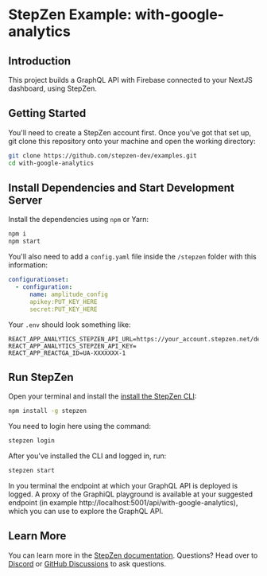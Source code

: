 # StepZen Example: with-google-analytics

## Introduction

This project builds a GraphQL API with Firebase connected to your NextJS dashboard, using StepZen.

## Getting Started

You'll need to create a StepZen account first. Once you've got that set up, git clone this repository onto your machine and open the working directory:

```bash
git clone https://github.com/stepzen-dev/examples.git
cd with-google-analytics
```

## Install Dependencies and Start Development Server

Install the dependencies using `npm` or Yarn:

```bash
npm i
npm start
```

You'll also need to add a `config.yaml` file inside the `/stepzen` folder with this information:

```yaml
configurationset:
  - configuration:
      name: amplitude_config
      apikey:PUT_KEY_HERE
      secret:PUT_KEY_HERE
```

Your `.env` should look something like:

```
REACT_APP_ANALYTICS_STEPZEN_API_URL=https://your_account.stepzen.net/demo/events/__graphql
REACT_APP_ANALYTICS_STEPZEN_API_KEY=
REACT_APP_REACTGA_ID=UA-XXXXXXX-1
```

## Run StepZen

Open your terminal and install the [install the StepZen CLI](https://stepzen.com/docs/quick-start):

```bash
npm install -g stepzen
```

You need to login here using the command:

```bash
stepzen login
```

After you've installed the CLI and logged in, run:

```bash
stepzen start
```

In you terminal the endpoint at which your GraphQL API is deployed is logged. A proxy of the GraphiQL playground is available at your suggested endpoint (in example http://localhost:5001/api/with-google-analytics), which you can use to explore the GraphQL API.

## Learn More

You can learn more in the [StepZen documentation](https://stepzen.com/docs). Questions? Head over to [Discord](https://discord.com/invite/9k2VdPn2FR) or [GitHub Discussions](https://github.com/stepzen-dev/examples/discussions) to ask questions.
